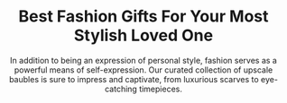 ---
layout: post
title: Best Fashion Gifts For Your Most Stylish Loved One
subtitle: In addition to being an expression of personal style, fashion serves as a powerful means of self-expression. Our curated collection of upscale baubles is sure to impress and captivate, from luxurious scarves to eye-catching timepieces.
header-img: "img/post/2023/09/copied/fashion-gifts-fix.jpg"
header-style: text
permalink: "/fashion-gifts/"
catalog: true
tags:
  - Recipients 
  - Men
---   